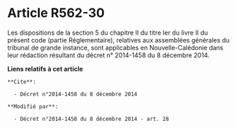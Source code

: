 # Article R562-30

Les dispositions de la section 5 du chapitre II du titre Ier du livre II du présent code (partie Réglementaire), relatives
aux assemblées générales du tribunal de grande instance, sont applicables en Nouvelle-Calédonie dans leur rédaction
résultant du décret n° 2014-1458 du 8 décembre 2014.

**Liens relatifs à cet article**

	**Cite**:

	  - Décret n°2014-1458 du 8 décembre 2014

	**Modifié par**:

	  - Décret n°2014-1458 du 8 décembre 2014 - art. 28
